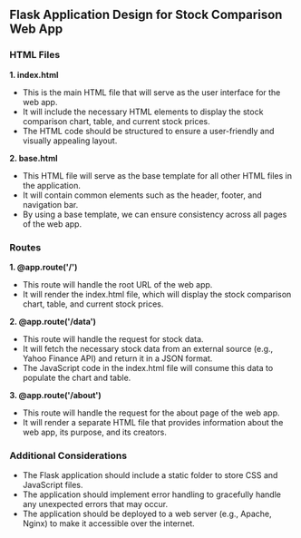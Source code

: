  ## Flask Application Design for Stock Comparison Web App

### HTML Files

**1. index.html**
- This is the main HTML file that will serve as the user interface for the web app.
- It will include the necessary HTML elements to display the stock comparison chart, table, and current stock prices.
- The HTML code should be structured to ensure a user-friendly and visually appealing layout.

**2. base.html**
- This HTML file will serve as the base template for all other HTML files in the application.
- It will contain common elements such as the header, footer, and navigation bar.
- By using a base template, we can ensure consistency across all pages of the web app.

### Routes

**1. @app.route('/')**
- This route will handle the root URL of the web app.
- It will render the index.html file, which will display the stock comparison chart, table, and current stock prices.

**2. @app.route('/data')**
- This route will handle the request for stock data.
- It will fetch the necessary stock data from an external source (e.g., Yahoo Finance API) and return it in a JSON format.
- The JavaScript code in the index.html file will consume this data to populate the chart and table.

**3. @app.route('/about')**
- This route will handle the request for the about page of the web app.
- It will render a separate HTML file that provides information about the web app, its purpose, and its creators.

### Additional Considerations

- The Flask application should include a static folder to store CSS and JavaScript files.
- The application should implement error handling to gracefully handle any unexpected errors that may occur.
- The application should be deployed to a web server (e.g., Apache, Nginx) to make it accessible over the internet.